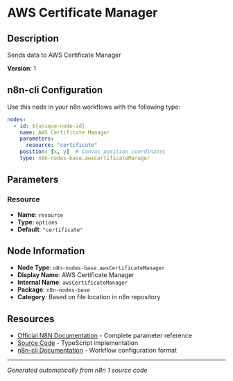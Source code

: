 # AWS Certificate Manager

## Description

Sends data to AWS Certificate Manager

**Version**: 1

## n8n-cli Configuration

Use this node in your n8n workflows with the following type:

```yaml
nodes:
  - id: ${unique-node-id}
    name: AWS Certificate Manager
    parameters:
      resource: "certificate"
    position: [x, y]  # Canvas position coordinates
    type: n8n-nodes-base.awsCertificateManager
```

## Parameters

### Resource

- **Name**: `resource`
- **Type**: `options`
- **Default**: `"certificate"`


## Node Information

- **Node Type**: `n8n-nodes-base.awsCertificateManager`
- **Display Name**: AWS Certificate Manager
- **Internal Name**: `awsCertificateManager`
- **Package**: `n8n-nodes-base`
- **Category**: Based on file location in n8n repository

## Resources

- [Official N8N Documentation](https://docs.n8n.io/integrations/builtin/app-nodes/n8n-nodes-base.awscertificatemanager/) - Complete parameter reference
- [Source Code](https://github.com/n8n-io/n8n/blob/master/packages/nodes-base/nodes/Aws/CertificateManager/AwsCertificateManager.node.ts) - TypeScript implementation
- [n8n-cli Documentation](https://github.com/edenreich/n8n-cli) - Workflow configuration format

---
*Generated automatically from n8n 1 source code*
